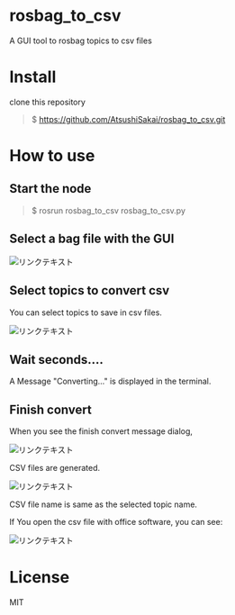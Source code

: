 # rosbag_to_csv

A GUI tool to rosbag topics to csv files

# Install

clone this repository

> $ https://github.com/AtsushiSakai/rosbag_to_csv.git

# How to use

## Start the node

> $ rosrun rosbag_to_csv rosbag_to_csv.py

## Select a bag file with the GUI

![リンクテキスト](https://github.com/AtsushiSakai/rosbag_to_csv/wiki/1.png)

## Select topics to convert csv

You can select topics to save in csv files.

![リンクテキスト](https://github.com/AtsushiSakai/rosbag_to_csv/wiki/2.png)

## Wait seconds....

A Message "Converting..." is displayed in the terminal.

## Finish convert

When you see the finish convert message dialog,

![リンクテキスト](https://github.com/AtsushiSakai/rosbag_filter_gui/wiki/4.png)

CSV files are generated.

![リンクテキスト](https://github.com/AtsushiSakai/rosbag_to_csv/wiki/4.png)

CSV file name is same as the selected topic name.

If You open the csv file with office software, you can see:

![リンクテキスト](https://github.com/AtsushiSakai/rosbag_to_csv/wiki/3.png)


# License

MIT
